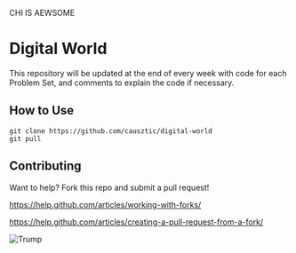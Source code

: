 CHI IS AEWSOME
# Digital World

This repository will be updated at the end of every week with code for each Problem Set, and comments to explain the code if necessary.

## How to Use
```
git clone https://github.com/causztic/digital-world
git pull
```

## Contributing
Want to help? Fork this repo and submit a pull request!

https://help.github.com/articles/working-with-forks/

https://help.github.com/articles/creating-a-pull-request-from-a-fork/

![Trump](http://www.slate.com/content/dam/slate/blogs/moneybox/2015/08/16/donald_trump_on_immigration_build_border_fence_make_mexico_pay_for_it/483208412-real-estate-tycoon-donald-trump-flashes-the-thumbs-up.jpg.CROP.promo-xlarge2.jpg)
